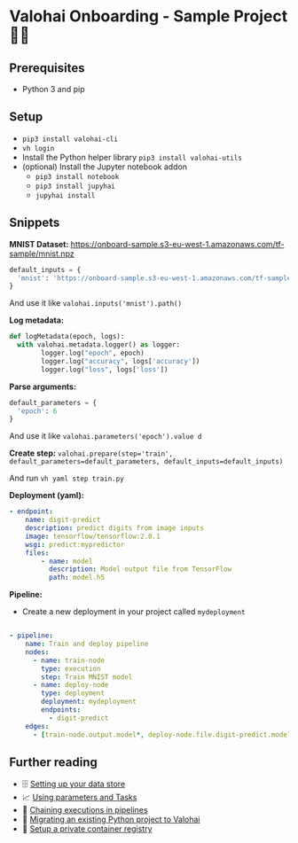 # Valohai Onboarding - Sample Project :shark::rocket:

## Prerequisites
* Python 3 and pip

## Setup
* `pip3 install valohai-cli`
* `vh login`
* Install the Python helper library `pip3 install valohai-utils` 
* (optional) Install the Jupyter notebook addon
    * `pip3 install notebook`
    * `pip3 install jupyhai`
    * `jupyhai install`

## Snippets

**MNIST Dataset:** https://onboard-sample.s3-eu-west-1.amazonaws.com/tf-sample/mnist.npz
```python
default_inputs = {
  'mnist': 'https://onboard-sample.s3-eu-west-1.amazonaws.com/tf-sample/mnist.npz'
}
```

And use it like `valohai.inputs('mnist').path()`

**Log metadata:**
```python
def logMetadata(epoch, logs):
  with valohai.metadata.logger() as logger:
		logger.log("epoch", epoch)
		logger.log("accuracy", logs['accuracy'])
		logger.log("loss", logs['loss'])
```

**Parse arguments:**
```python
default_parameters = {
  'epoch': 6
}
```
And use it like `valohai.parameters('epoch').value d`

**Create step:**
`valohai.prepare(step='train', default_parameters=default_parameters, default_inputs=default_inputs)`

And run `vh yaml step train.py`

**Deployment (yaml):**
```yaml
- endpoint:
    name: digit-predict
    description: predict digits from image inputs
    image: tensorflow/tensorflow:2.0.1
    wsgi: predict:mypredictor
    files:
        - name: model
          description: Model output file from TensorFlow
          path: model.h5
```

**Pipeline:**

* Create a new deployment in your project called `mydeployment`

```yaml

- pipeline:
    name: Train and deploy pipeline
    nodes:
      - name: train-node
        type: execution
        step: Train MNIST model
      - name: deploy-node
        type: deployment
        deployment: mydeployment
        endpoints:
          - digit-predict
    edges:
      - [train-node.output.model*, deploy-node.file.digit-predict.model]

```

## Further reading
* 🗄 [Setting up your data store](https://docs.valohai.com/tutorials/cloud-storage/)
* 📈 [Using parameters and Tasks](https://docs.valohai.com/tutorials/valohai/advanced/#use-tasks-for-hyperparameter-optimization)
* 🚰 [Chaining executions in pipelines](https://docs.valohai.com/tutorials/valohai/advanced/#create-a-sequence-of-operations-with-pipelines)
* 🐍 [Migrating an existing Python project to Valohai](https://docs.valohai.com/tutorials/migrating-existing-projects/)
* 🐳 [Setup a private container registry](https://docs.valohai.com/docker-images/#access-private-docker-repositories)